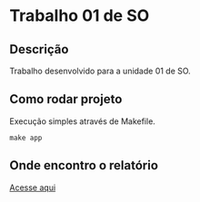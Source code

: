 # Trabalho 01 de SO

## Descrição
Trabalho desenvolvido para a unidade 01 de SO.

## Como rodar projeto
Execução simples através de Makefile.

```
make app
```

## Onde encontro o relatório
[Acesse aqui](./docs/relatorio.md)
